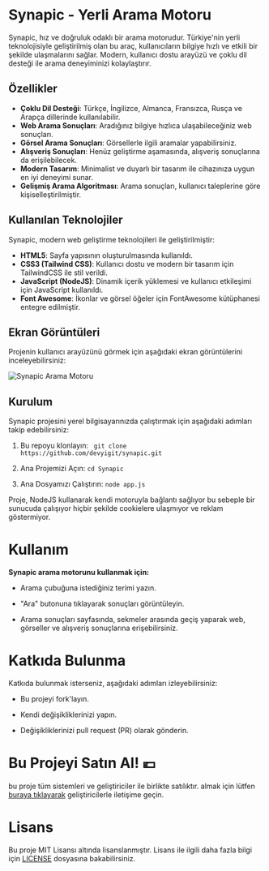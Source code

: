 # Synapic - Yerli Arama Motoru

Synapic, hız ve doğruluk odaklı bir arama motorudur. Türkiye'nin yerli teknolojisiyle geliştirilmiş olan bu araç, kullanıcıların bilgiye hızlı ve etkili bir şekilde ulaşmalarını sağlar. Modern, kullanıcı dostu arayüzü ve çoklu dil desteği ile arama deneyiminizi kolaylaştırır.

## Özellikler

- **Çoklu Dil Desteği**: Türkçe, İngilizce, Almanca, Fransızca, Rusça ve Arapça dillerinde kullanılabilir.
- **Web Arama Sonuçları**: Aradığınız bilgiye hızlıca ulaşabileceğiniz web sonuçları.
- **Görsel Arama Sonuçları**: Görsellerle ilgili aramalar yapabilirsiniz.
- **Alışveriş Sonuçları**: Henüz geliştirme aşamasında, alışveriş sonuçlarına da erişilebilecek.
- **Modern Tasarım**: Minimalist ve duyarlı bir tasarım ile cihazınıza uygun en iyi deneyimi sunar.
- **Gelişmiş Arama Algoritması**: Arama sonuçları, kullanıcı taleplerine göre kişiselleştirilmiştir.

## Kullanılan Teknolojiler

Synapic, modern web geliştirme teknolojileri ile geliştirilmiştir:

- **HTML5**: Sayfa yapısının oluşturulmasında kullanıldı.
- **CSS3 (Tailwind CSS)**: Kullanıcı dostu ve modern bir tasarım için TailwindCSS ile stil verildi.
- **JavaScript (NodeJS)**: Dinamik içerik yüklemesi ve kullanıcı etkileşimi için JavaScript kullanıldı.
- **Font Awesome**: İkonlar ve görsel öğeler için FontAwesome kütüphanesi entegre edilmiştir.

## Ekran Görüntüleri

Projenin kullanıcı arayüzünü görmek için aşağıdaki ekran görüntülerini inceleyebilirsiniz:

![Synapic Arama Motoru](assets/screenshot.png)

## Kurulum

Synapic projesini yerel bilgisayarınızda çalıştırmak için aşağıdaki adımları takip edebilirsiniz:

1. Bu repoyu klonlayın:
   ``` git clone https://github.com/devyigit/synapic.git```

2. Ana Projemizi Açın:
   ```cd Synapic```


3. Ana Dosyamızı Çalıştırın:
   ```node app.js```


Proje, NodeJS kullanarak kendi motoruyla bağlantı sağlıyor bu sebeple bir sunucuda çalışıyor hiçbir şekilde cookielere ulaşmıyor ve reklam göstermiyor.

# Kullanım

**Synapic arama motorunu kullanmak için:**

- Arama çubuğuna istediğiniz terimi yazın.

- "Ara" butonuna tıklayarak sonuçları görüntüleyin.

- Arama sonuçları sayfasında, sekmeler arasında geçiş yaparak web, görseller ve alışveriş sonuçlarına erişebilirsiniz.


# Katkıda Bulunma

Katkıda bulunmak isterseniz, aşağıdaki adımları izleyebilirsiniz:

-  Bu projeyi fork'layın.


- Kendi değişikliklerinizi yapın.


- Değişikliklerinizi pull request (PR) olarak gönderin.


# Bu Projeyi Satın Al! 💶

bu proje tüm sistemleri ve geliştiriciler ile birlikte satılıktır. almak için lütfen <a href="https://discord.com/users/1067172678894624788">buraya tıklayarak</a> geliştiricilerle iletişime geçin.

# Lisans

Bu proje MIT Lisansı altında lisanslanmıştır. Lisans ile ilgili daha fazla bilgi için <a href="LICENSE">LICENSE</a> dosyasına bakabilirsiniz.